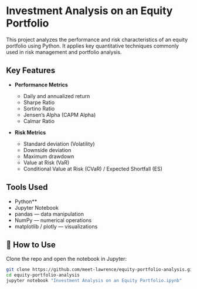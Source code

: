 # Investment Analysis on an Equity Portfolio

This project analyzes the performance and risk characteristics of an equity portfolio using Python. It applies key quantitative techniques commonly used in risk management and portfolio analysis.

## Key Features

- **Performance Metrics**
  - Daily and annualized return
  - Sharpe Ratio
  - Sortino Ratio
  - Jensen’s Alpha (CAPM Alpha)
  - Calmar Ratio

- **Risk Metrics**
  - Standard deviation (Volatility)
  - Downside deviation
  - Maximum drawdown
  - Value at Risk (VaR)
  - Conditional Value at Risk (CVaR) / Expected Shortfall (ES)

##  Tools Used

- Python**
- Jupyter Notebook
- pandas — data manipulation
- NumPy — numerical operations
- matplotlib / plotly — visualizations


## 🚀 How to Use
Clone the repo and open the notebook in Jupyter:
```bash
git clone https://github.com/meet-lawrence/equity-portfolio-analysis.git
cd equity-portfolio-analysis
jupyter notebook "Investment Analysis on an Equity Portfolio.ipynb"

